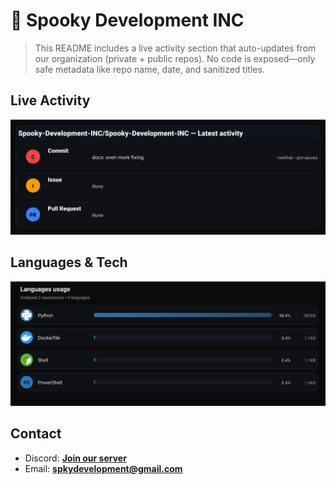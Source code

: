# 👻 Spooky Development INC

> This README includes a live activity section that auto-updates from our organization (private + public repos). No code is exposed—only safe metadata like repo name, date, and sanitized titles.

## Live Activity
![Repo Snapshot](./assets/repo-snapshot.svg?v=9b6a388823)

## Languages & Tech
![Languages Usage](./assets/languages.svg?v=5ecb45f202)

## Contact
- Discord: **[Join our server](#)**
- Email: **spkydevelopment@gmail.com**
